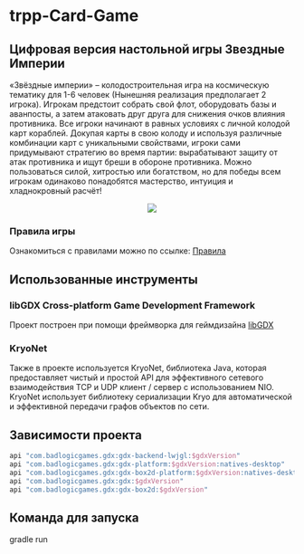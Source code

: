 # trpp-Card-Game
## Цифровая версия настольной игры Звездные Империи
«Звёздные империи» – колодостроительная игра на космическую тематику для 1-6 человек (Нынешняя реализация предполагает 2 игрока). 
Игрокам предстоит собрать свой флот, оборудовать базы и аванпосты, а затем атаковать друг друга для снижения очков влияния противника. 
Все игроки начинают в равных условиях с личной колодой карт кораблей.
Докупая карты в свою колоду и используя различные комбинации карт с уникальными свойствами, игроки сами придумывают стратегию во время партии: 
вырабатывают защиту от атак противника и ищут бреши в обороне противника. 
Можно пользоваться силой, хитростью или богатством, но для победы всем игрокам одинаково понадобятся мастерство, интуиция и хладнокровный расчёт!

<p align="center">
  <img src="https://cdn.cloudflare.steamstatic.com/steam/apps/438140/header.jpg?t=1615845303">
</p>

### Правила игры
Ознакомиться с правилами можно по ссылке: [Правила](https://hobbyworld.ru/download/rules/StarRealms_rules_rus_web.pdf)

## Использованные инструменты
### libGDX Cross-platform Game Development Framework
Проект построен при помощи фреймворка для геймдизайна [libGDX](https://github.com/libgdx/libgdx)
### KryoNet
Также в проекте используется KryoNet, библиотека Java, которая предоставляет чистый и простой API для эффективного сетевого взаимодействия TCP и UDP клиент
/ сервер с использованием NIO. 
KryoNet использует библиотеку сериализации Kryo для автоматической и эффективной передачи графов объектов по сети.

## Зависимости проекта
```gradle
api "com.badlogicgames.gdx:gdx-backend-lwjgl:$gdxVersion"
api "com.badlogicgames.gdx:gdx-platform:$gdxVersion:natives-desktop"
api "com.badlogicgames.gdx:gdx-box2d-platform:$gdxVersion:natives-desktop"
api "com.badlogicgames.gdx:gdx:$gdxVersion"
api "com.badlogicgames.gdx:gdx-box2d:$gdxVersion"
```
## Команда для запуска
gradle run
